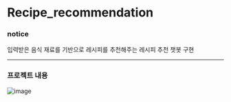 # Recipe_recommendation

### notice
입력받은 음식 재료를 기반으로 레시피를 추천해주는 레시피 추천 챗봇 구현

----------------------------------------------------------------------

### 프로젝트 내용 </br>


![image](https://github.com/Sunni-yoon/Recipe_recommendation/assets/118954283/39c6caeb-8477-4e25-93b4-6879df5d1c36)
